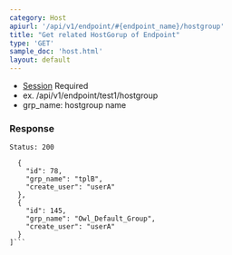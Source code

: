 ```yaml
---
category: Host
apiurl: '/api/v1/endpoint/#{endpoint_name}/hostgroup'
title: "Get related HostGorup of Endpoint"
type: 'GET'
sample_doc: 'host.html'
layout: default
---
```

 * [Session](#/authentication) Required
* ex. /api/v1/endpoint/test1/hostgroup
* grp_name: hostgroup name
 ### Response
 ```Status: 200```
```[
  {
    "id": 78,
    "grp_name": "tplB",
    "create_user": "userA"
  },
  {
    "id": 145,
    "grp_name": "Owl_Default_Group",
    "create_user": "userA"
  }
]```
